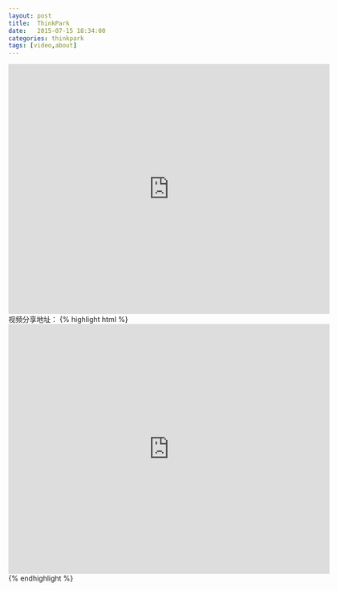 ```yaml
---
layout: post
title:  ThinkPark
date:   2015-07-15 18:34:00
categories: thinkpark
tags: [video,about]
---
```

<iframe frameborder="0" width="640" height="498" src="http://v.qq.com/iframe/player.html?vid=a0158a6v416&tiny=0&auto=0" allowfullscreen></iframe>
视频分享地址：
{% highlight html %}
<iframe frameborder="0" width="640" height="498" src="http://v.qq.com/iframe/player.html?vid=a0158a6v416&tiny=0&auto=0" allowfullscreen></iframe>
{% endhighlight %}